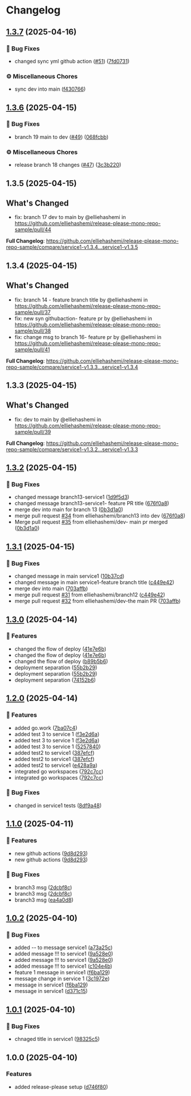 # Changelog

## [1.3.7](https://github.com/elliehashemi/release-please-mono-repo-sample/compare/service1-v1.3.6...service1-v1.3.7) (2025-04-16)


### 🐛 Bug Fixes

* changed sync yml github action ([#51](https://github.com/elliehashemi/release-please-mono-repo-sample/issues/51)) ([7fd0731](https://github.com/elliehashemi/release-please-mono-repo-sample/commit/7fd0731506815dfa5d2ee36f9a0e6e8b92beaa75))


### ⚙️ Miscellaneous Chores

* sync dev into main ([f430766](https://github.com/elliehashemi/release-please-mono-repo-sample/commit/f4307662c3c6fd0e25a6b47cb4d586c15c3ff1c8))

## [1.3.6](https://github.com/elliehashemi/release-please-mono-repo-sample/compare/service1-v1.3.5...service1-v1.3.6) (2025-04-15)


### 🐛 Bug Fixes

* branch 19 main to dev ([#49](https://github.com/elliehashemi/release-please-mono-repo-sample/issues/49)) ([068fcbb](https://github.com/elliehashemi/release-please-mono-repo-sample/commit/068fcbba5aefc48c66e6fa16c8c12699a710b61b))


### ⚙️ Miscellaneous Chores

* release branch 18 changes ([#47](https://github.com/elliehashemi/release-please-mono-repo-sample/issues/47)) ([3c3b220](https://github.com/elliehashemi/release-please-mono-repo-sample/commit/3c3b2208eafb5d2e6d71be36ae62cd0248524a33))

## 1.3.5 (2025-04-15)

## What's Changed
* fix: branch 17 dev to main by @elliehashemi in https://github.com/elliehashemi/release-please-mono-repo-sample/pull/44


**Full Changelog**: https://github.com/elliehashemi/release-please-mono-repo-sample/compare/service1-v1.3.4...service1-v1.3.5

## 1.3.4 (2025-04-15)

## What's Changed
* fix: branch 14 - feature branch title by @elliehashemi in https://github.com/elliehashemi/release-please-mono-repo-sample/pull/37
* fix: new syn githubaction- feature pr by @elliehashemi in https://github.com/elliehashemi/release-please-mono-repo-sample/pull/38
* fix: change msg to branch 16- feature pr by @elliehashemi in https://github.com/elliehashemi/release-please-mono-repo-sample/pull/41


**Full Changelog**: https://github.com/elliehashemi/release-please-mono-repo-sample/compare/service1-v1.3.3...service1-v1.3.4

## 1.3.3 (2025-04-15)

## What's Changed
* fix: dev to main by @elliehashemi in https://github.com/elliehashemi/release-please-mono-repo-sample/pull/39


**Full Changelog**: https://github.com/elliehashemi/release-please-mono-repo-sample/compare/service1-v1.3.2...service1-v1.3.3

## [1.3.2](https://github.com/elliehashemi/release-please-mono-repo-sample/compare/service1-v1.3.1...service1-v1.3.2) (2025-04-15)


### 🐛 Bug Fixes

* changed message branch13-service1 ([1d9f5d3](https://github.com/elliehashemi/release-please-mono-repo-sample/commit/1d9f5d3dc275ce23578e8a5bb6c3f8ca09f32b45))
* changed message branch13-service1- feature PR title ([676f0a8](https://github.com/elliehashemi/release-please-mono-repo-sample/commit/676f0a801aac19029c26164dedc55574f3d9902e))
* merge dev into main for branch 13 ([0b3d1a0](https://github.com/elliehashemi/release-please-mono-repo-sample/commit/0b3d1a05c6baff2a84b09b5b7722d4d386bb5311))
* merge pull request [#34](https://github.com/elliehashemi/release-please-mono-repo-sample/issues/34) from elliehashemi/branch13 into dev ([676f0a8](https://github.com/elliehashemi/release-please-mono-repo-sample/commit/676f0a801aac19029c26164dedc55574f3d9902e))
* Merge pull request [#35](https://github.com/elliehashemi/release-please-mono-repo-sample/issues/35) from elliehashemi/dev- main pr merged ([0b3d1a0](https://github.com/elliehashemi/release-please-mono-repo-sample/commit/0b3d1a05c6baff2a84b09b5b7722d4d386bb5311))

## [1.3.1](https://github.com/elliehashemi/release-please-mono-repo-sample/compare/service1-v1.3.0...service1-v1.3.1) (2025-04-15)


### 🐛 Bug Fixes

* changed message in main service1 ([10b37cd](https://github.com/elliehashemi/release-please-mono-repo-sample/commit/10b37cdb553887779bfd9e7d5c78c343632ff7f6))
* changed message in main service1-feature branch title ([c449e42](https://github.com/elliehashemi/release-please-mono-repo-sample/commit/c449e4209d8e14a7399ec8eed3759260e990fd76))
* merge dev into main ([703affb](https://github.com/elliehashemi/release-please-mono-repo-sample/commit/703affbb8fbfcdea849b1e2168e9e999095732b4))
* merge pull request [#31](https://github.com/elliehashemi/release-please-mono-repo-sample/issues/31) from elliehashemi/branch12 ([c449e42](https://github.com/elliehashemi/release-please-mono-repo-sample/commit/c449e4209d8e14a7399ec8eed3759260e990fd76))
* merge pull request [#32](https://github.com/elliehashemi/release-please-mono-repo-sample/issues/32) from elliehashemi/dev-the main PR ([703affb](https://github.com/elliehashemi/release-please-mono-repo-sample/commit/703affbb8fbfcdea849b1e2168e9e999095732b4))

## [1.3.0](https://github.com/elliehashemi/release-please-mono-repo-sample/compare/service1-v1.2.0...service1-v1.3.0) (2025-04-14)


### 🚀 Features

* changed the flow of deploy ([41e7e6b](https://github.com/elliehashemi/release-please-mono-repo-sample/commit/41e7e6bde24bf2eeabc0ed8a479e92a2f03f36a4))
* changed the flow of deploy ([41e7e6b](https://github.com/elliehashemi/release-please-mono-repo-sample/commit/41e7e6bde24bf2eeabc0ed8a479e92a2f03f36a4))
* changed the flow of deploy ([b89b5b6](https://github.com/elliehashemi/release-please-mono-repo-sample/commit/b89b5b6577ecc3134201a41dba508dd404ec85ad))
* deployment separation ([55b2b29](https://github.com/elliehashemi/release-please-mono-repo-sample/commit/55b2b295091a6e2b254748772034c835a30e3feb))
* deployment separation ([55b2b29](https://github.com/elliehashemi/release-please-mono-repo-sample/commit/55b2b295091a6e2b254748772034c835a30e3feb))
* deployment separation ([74152b6](https://github.com/elliehashemi/release-please-mono-repo-sample/commit/74152b6daccbbcfe7ece0fdc2684405a158d88ef))

## [1.2.0](https://github.com/elliehashemi/release-please-mono-repo-sample/compare/service1-v1.1.0...service1-v1.2.0) (2025-04-14)


### 🚀 Features

* added go.work ([7ba07c4](https://github.com/elliehashemi/release-please-mono-repo-sample/commit/7ba07c49cb30aebf5f40c853b83059d69e42e34b))
* added test 3 to service 1 ([f3e2d6a](https://github.com/elliehashemi/release-please-mono-repo-sample/commit/f3e2d6a600f291b2ca542844ddc59336f1c39fb9))
* added test 3 to service 1 ([f3e2d6a](https://github.com/elliehashemi/release-please-mono-repo-sample/commit/f3e2d6a600f291b2ca542844ddc59336f1c39fb9))
* added test 3 to service 1 ([5257840](https://github.com/elliehashemi/release-please-mono-repo-sample/commit/52578402770b569ec695ea51c81e402f111a9e07))
* added test2 to service1 ([387efcf](https://github.com/elliehashemi/release-please-mono-repo-sample/commit/387efcff63d71569561a46869ca649078034483f))
* added test2 to service1 ([387efcf](https://github.com/elliehashemi/release-please-mono-repo-sample/commit/387efcff63d71569561a46869ca649078034483f))
* added test2 to service1 ([e428a9a](https://github.com/elliehashemi/release-please-mono-repo-sample/commit/e428a9a57d8cf37c9efd07848cb1287cf05ee314))
* integrated go workspaces ([792c7cc](https://github.com/elliehashemi/release-please-mono-repo-sample/commit/792c7cc6fef6aeefdd5eb0b6841d03d29f3cf53e))
* integrated go workspaces ([792c7cc](https://github.com/elliehashemi/release-please-mono-repo-sample/commit/792c7cc6fef6aeefdd5eb0b6841d03d29f3cf53e))


### 🐛 Bug Fixes

* changed in service1 tests ([8df9a48](https://github.com/elliehashemi/release-please-mono-repo-sample/commit/8df9a4887dc5df10baecbe1c908bbdee7c37509f))

## [1.1.0](https://github.com/elliehashemi/release-please-mono-repo-sample/compare/service1-v1.0.2...service1-v1.1.0) (2025-04-11)


### 🚀 Features

* new github actions ([9d8d293](https://github.com/elliehashemi/release-please-mono-repo-sample/commit/9d8d29378663b400de60fdaa30e89af9d6ffc443))
* new github actions ([9d8d293](https://github.com/elliehashemi/release-please-mono-repo-sample/commit/9d8d29378663b400de60fdaa30e89af9d6ffc443))


### 🐛 Bug Fixes

* branch3 msg ([2dcbf8c](https://github.com/elliehashemi/release-please-mono-repo-sample/commit/2dcbf8cae526f0a5cd7bfc84e5d6c5a0084b0c1a))
* branch3 msg ([2dcbf8c](https://github.com/elliehashemi/release-please-mono-repo-sample/commit/2dcbf8cae526f0a5cd7bfc84e5d6c5a0084b0c1a))
* branch3 msg ([ea4a0d8](https://github.com/elliehashemi/release-please-mono-repo-sample/commit/ea4a0d8ad1d10f363e9e0c060876d30f8d38e770))

## [1.0.2](https://github.com/elliehashemi/release-please-mono-repo-sample/compare/service1-v1.0.1...service1-v1.0.2) (2025-04-10)


### 🐛 Bug Fixes

* added -- to message service1 ([a73a25c](https://github.com/elliehashemi/release-please-mono-repo-sample/commit/a73a25c3d37bac4eae8d2a5541b7b521f16e64e7))
* added message !!! to service1 ([9a528e0](https://github.com/elliehashemi/release-please-mono-repo-sample/commit/9a528e066fd4900cea4b59bf1fc39ac4106cbad2))
* added message !!! to service1 ([9a528e0](https://github.com/elliehashemi/release-please-mono-repo-sample/commit/9a528e066fd4900cea4b59bf1fc39ac4106cbad2))
* added message !!! to service1 ([c104e4b](https://github.com/elliehashemi/release-please-mono-repo-sample/commit/c104e4bbaf5ed1413037804e479ac4c1af1bf38b))
* feature 1 message in service1 ([f6ba129](https://github.com/elliehashemi/release-please-mono-repo-sample/commit/f6ba1290a01306d23cdc4b32cdb1ca58fe665168))
* message change in service 1 ([3c1972e](https://github.com/elliehashemi/release-please-mono-repo-sample/commit/3c1972e210295e68833a85dd02097097938223f9))
* message in service1 ([f6ba129](https://github.com/elliehashemi/release-please-mono-repo-sample/commit/f6ba1290a01306d23cdc4b32cdb1ca58fe665168))
* message in service1 ([d371c15](https://github.com/elliehashemi/release-please-mono-repo-sample/commit/d371c154a9a6b49415bb557c64758ae9d1eefd48))

## [1.0.1](https://github.com/elliehashemi/release-please-mono-repo-sample/compare/service1-v1.0.0...service1-v1.0.1) (2025-04-10)


### 🐛 Bug Fixes

* chnaged title in service1 ([98325c5](https://github.com/elliehashemi/release-please-mono-repo-sample/commit/98325c57c9deb43d3f02654afc4652765ad7e24f))

## 1.0.0 (2025-04-10)


### Features

* added release-please setup ([d746f80](https://github.com/elliehashemi/release-please-mono-repo-sample/commit/d746f80918c27ecc3fe581f690f406c784a9e50e))
